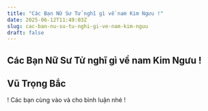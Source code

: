 ```yaml
---
title: "Các Bạn Nữ Sư Tử nghĩ gì về nam Kim Ngưu !"
date: 2025-06-12T11:49:03Z
slug: cac-ban-nu-su-tu-nghi-gi-ve-nam-kim-nguu
draft: false
---
```


## Các Bạn Nữ Sư Tử nghĩ gì về nam Kim Ngưu !

## Vũ Trọng Bắc

! Các bạn cùng vào và cho bình luận nhé !